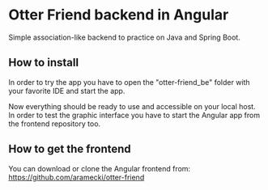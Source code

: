 # Otter Friend backend in Angular
Simple association-like backend to practice on Java and Spring Boot.

## How to install
In order to try the app you have to open the "otter-friend_be" folder with your favorite IDE and start the app.
 
 Now everything should be ready to use and accessible on your local host.
 In order to test the graphic interface you have to start the Angular app from the frontend repository too.

## How to get the frontend
You can download or clone the Angular frontend from: https://github.com/aramecki/otter-friend
